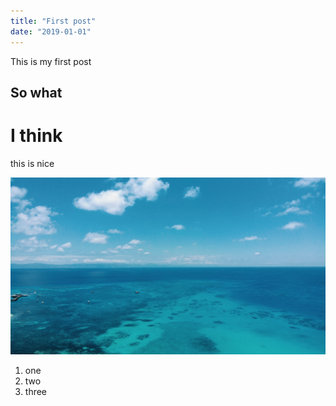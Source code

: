 ```yaml
---
title: "First post"
date: "2019-01-01"
---
```


This is my first post

## So what

# I think

this is nice

![picture of great barrier reef](./australia.jpg)

1. one
2. two
3. three
